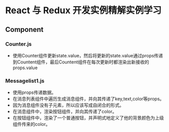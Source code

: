 # React 与 Redux 开发实例精解实例学习

## Component

### Counter.js

- 使用Counter组件更新state.value，然后将更新的state.value通过props传递到Countent组件，最后Countent组件在每次更新时都渲染出新接收的props.value

### Messagelist1.js

- 使用props传递数据。
- 在消息列表组件中遍历生成消息组件，并向其传递了key,text,color等props。
- 因为消息组件没有子元素，所以应该写成自闭合的形式。
- 在消息组件中，渲染按钮组件，并向其传递了color。
- 在按钮组件中，渲染了一个普通按钮，并声明式地定义了他的背景颜色为上级组件传来的color。
